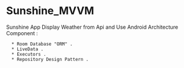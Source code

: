 # Sunshine_MVVM

Sunshine App Display Weather from Api and Use Android Architecture Component :

      * Room Database "ORM" .
      * LiveData .
      * Executors .
      * Repository Design Pattern .
      
